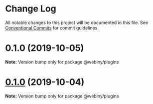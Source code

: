 # Change Log

All notable changes to this project will be documented in this file.
See [Conventional Commits](https://conventionalcommits.org) for commit guidelines.

<a name="0.1.0"></a>
# 0.1.0 (2019-10-05)

**Note:** Version bump only for package @webiny/plugins





<a name="0.1.0"></a>
# [0.1.0](https://github.com/webiny/webiny-js/compare/@webiny/plugins@1.0.0-next.1...@webiny/plugins@0.1.0) (2019-10-04)

**Note:** Version bump only for package @webiny/plugins
